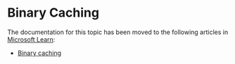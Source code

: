 # Binary Caching

The documentation for this topic has been moved to the following articles in [Microsoft Learn](https://learn.microsoft.com/vcpkg):

* [Binary caching](https://learn.microsoft.com/vcpkg/users/binarycaching)
